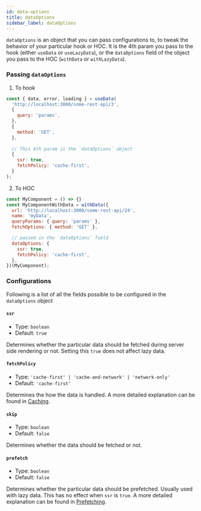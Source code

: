```yaml
---
id: data-options
title: dataOptions
sidebar_label: dataOptions
---
```


`dataOptions` is an object that you can pass configurations to, to tweak the behavior of your particular hook or HOC. It is the 4th param you pass to the hook (either `useData` or `useLazyData`), or the `dataOptions` field of the object you pass to the HOC (`withData` or `withLazyData`).

### Passing `dataOptions`
1. To hook
```javascript
const { data, error, loading } = useData(
  'http://localhost:3000/some-rest-api/3', 
  {
    query: 'params',
  },
  {
    method: 'GET',
  },
  
  // This 4th param is the `dataOptions` object
  {
    ssr: true,
    fetchPolicy: 'cache-first',
  }
);
```

2. To HOC
```javascript
const MyComponent = () => {}
const MyComponentWithData = withData({
  url: 'http://localhost:3000/some-rest-api/24',
  name: 'myData',
  queryParams: { query: 'params' },
  fetchOptions: { method: 'GET' },

  // passed in the `dataOptions` field
  dataOptions: { 
    ssr: true,
    fetchPolicy: 'cache-first',
  },
})(MyComponent);
```

### Configurations
Following is a list of all the fields possible to be configured in the `dataOptions` object

#### `ssr`
* Type: `boolean`
* Default: `true`

Determines whether the particular data should be fetched during server side rendering or not. Setting this `true` does not affect lazy data.


#### `fetchPolicy`
* Type: `'cache-first' | 'cache-and-network' | 'network-only'`
* Default: `'cache-first'`

Determines the how the data is handled. A more detailed explanation can be found in [Caching](./caching.md).

#### `skip`
* Type: `boolean`
* Default: `false`

Determines whether the data should be fetched or not.

#### `prefetch`
* Type: `boolean`
* Default: `false`

Determines whether the particular data should be prefetched. Usually used with lazy data. This has no effect when `ssr` is `true`. A more detailed explanation can be found in [Prefetching](../ssr/prefetching.md). 
